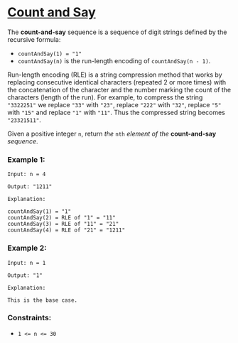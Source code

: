 [Count and Say](https://leetcode.com/problems/count-and-say)
===
The **count-and-say** sequence is a sequence of digit strings defined by the recursive formula:

- `countAndSay(1) = "1"`
- `countAndSay(n)` is the run-length encoding of `countAndSay(n - 1)`.

Run-length encoding (RLE) is a string compression method that works by replacing consecutive identical characters
(repeated 2 or more times) with the concatenation of the character and the number marking the count of the characters
(length of the run). For example, to compress the string `"3322251"` we replace `"33"` with `"23"`, replace `"222"` with
`"32"`, replace `"5"` with `"15"` and replace `"1"` with `"11"`. Thus the compressed string becomes `"23321511"`.

Given a positive integer `n`, return *the* `nth` *element of the* **count-and-say** *sequence*.

### Example 1:

```text
Input: n = 4

Output: "1211"

Explanation:

countAndSay(1) = "1"
countAndSay(2) = RLE of "1" = "11"
countAndSay(3) = RLE of "11" = "21"
countAndSay(4) = RLE of "21" = "1211"
```

### Example 2:

```text
Input: n = 1

Output: "1"

Explanation:

This is the base case.
```

### Constraints:

- `1 <= n <= 30`
